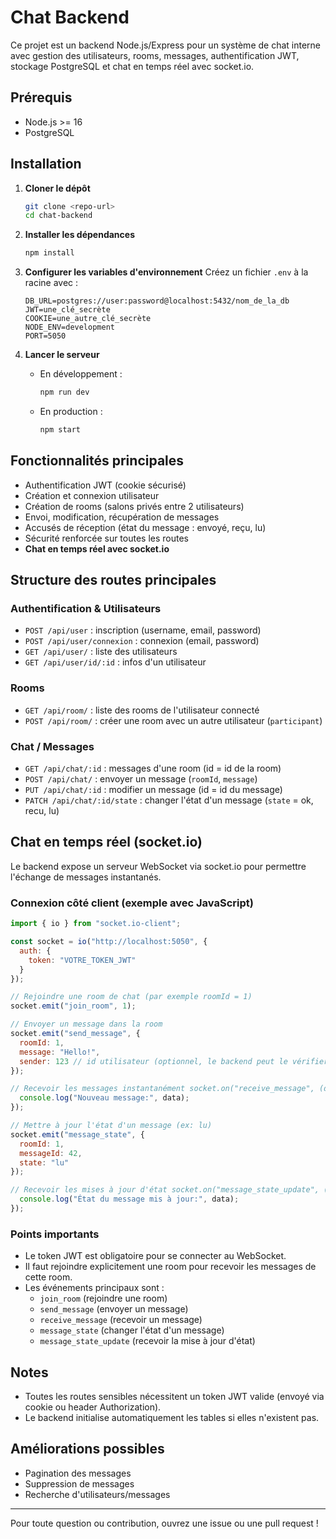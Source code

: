 # Chat Backend

Ce projet est un backend Node.js/Express pour un système de chat interne avec gestion des utilisateurs, rooms, messages, authentification JWT, stockage PostgreSQL et chat en temps réel avec socket.io.

## Prérequis
- Node.js >= 16
- PostgreSQL

## Installation
1. **Cloner le dépôt**
   ```bash
   git clone <repo-url>
   cd chat-backend
   ```
2. **Installer les dépendances**
   ```bash
   npm install
   ```
3. **Configurer les variables d'environnement**
   Créez un fichier `.env` à la racine avec :
   ```env
   DB_URL=postgres://user:password@localhost:5432/nom_de_la_db
   JWT=une_clé_secrète
   COOKIE=une_autre_clé_secrète
   NODE_ENV=development
   PORT=5050
   ```

4. **Lancer le serveur**
   - En développement :
     ```bash
     npm run dev
     ```
   - En production :
     ```bash
     npm start
     ```

## Fonctionnalités principales
- Authentification JWT (cookie sécurisé)
- Création et connexion utilisateur
- Création de rooms (salons privés entre 2 utilisateurs)
- Envoi, modification, récupération de messages
- Accusés de réception (état du message : envoyé, reçu, lu)
- Sécurité renforcée sur toutes les routes
- **Chat en temps réel avec socket.io**

## Structure des routes principales

### Authentification & Utilisateurs
- `POST /api/user` : inscription (username, email, password)
- `POST /api/user/connexion` : connexion (email, password)
- `GET /api/user/` : liste des utilisateurs
- `GET /api/user/id/:id` : infos d'un utilisateur

### Rooms
- `GET /api/room/` : liste des rooms de l'utilisateur connecté
- `POST /api/room/` : créer une room avec un autre utilisateur (`participant`)

### Chat / Messages
- `GET /api/chat/:id` : messages d'une room (id = id de la room)
- `POST /api/chat/` : envoyer un message (`roomId`, `message`)
- `PUT /api/chat/:id` : modifier un message (id = id du message)
- `PATCH /api/chat/:id/state` : changer l'état d'un message (`state` = ok, recu, lu)

## Chat en temps réel (socket.io)

Le backend expose un serveur WebSocket via socket.io pour permettre l'échange de messages instantanés.

### Connexion côté client (exemple avec JavaScript)

```js
import { io } from "socket.io-client";

const socket = io("http://localhost:5050", {
  auth: {
    token: "VOTRE_TOKEN_JWT"
  }
});

// Rejoindre une room de chat (par exemple roomId = 1)
socket.emit("join_room", 1);

// Envoyer un message dans la room
socket.emit("send_message", {
  roomId: 1,
  message: "Hello!",
  sender: 123 // id utilisateur (optionnel, le backend peut le vérifier)
});

// Recevoir les messages instantanément	socket.on("receive_message", (data) => {
  console.log("Nouveau message:", data);
});

// Mettre à jour l'état d'un message (ex: lu)
socket.emit("message_state", {
  roomId: 1,
  messageId: 42,
  state: "lu"
});

// Recevoir les mises à jour d'état	socket.on("message_state_update", (data) => {
  console.log("État du message mis à jour:", data);
});
```

### Points importants
- Le token JWT est obligatoire pour se connecter au WebSocket.
- Il faut rejoindre explicitement une room pour recevoir les messages de cette room.
- Les événements principaux sont :
  - `join_room` (rejoindre une room)
  - `send_message` (envoyer un message)
  - `receive_message` (recevoir un message)
  - `message_state` (changer l'état d'un message)
  - `message_state_update` (recevoir la mise à jour d'état)

## Notes
- Toutes les routes sensibles nécessitent un token JWT valide (envoyé via cookie ou header Authorization).
- Le backend initialise automatiquement les tables si elles n'existent pas.

## Améliorations possibles
- Pagination des messages
- Suppression de messages
- Recherche d'utilisateurs/messages

---

Pour toute question ou contribution, ouvrez une issue ou une pull request !
